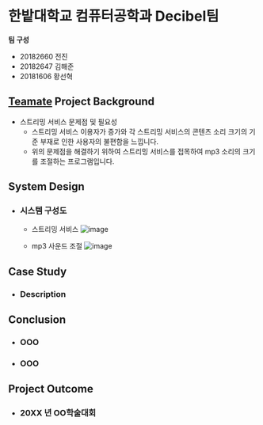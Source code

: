 # 한밭대학교 컴퓨터공학과 Decibel팀

**팀 구성**
- 20182660 전진 
- 20182647 김해준
- 20181606 황선혁

## <u>Teamate</u> Project Background
- 스트리밍 서비스 문제점 및 필요성
  - 스트리밍 서비스 이용자가 증가와 각 스트리밍 서비스의 콘텐츠 소리 크기의 기준 부재로 인한 사용자의 불편함을 느낍니다.
  - 위의 문제점을 해결하기 위하여 스트리밍 서비스를 접목하여 mp3 소리의 크기를 조절하는 프로그램입니다.
## System Design
  - ### 시스템 구성도
    - 스트리밍 서비스
      ![image](https://github.com/HBNU-SWUNIV/come-capstone23-decibel/assets/127127198/ec03bdab-37c9-47fa-a04d-62182106adea)
      
    - mp3 사운드 조절
      ![image](https://github.com/HBNU-SWUNIV/come-capstone23-decibel/assets/127127198/e68d15ad-c22e-4a89-b52a-746063f7bc66)

## Case Study
  - ### Description
  
  
## Conclusion
  - ### OOO
  - ### OOO
  
## Project Outcome
- ### 20XX 년 OO학술대회 
